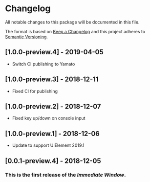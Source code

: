 # Changelog
All notable changes to this package will be documented in this file.

The format is based on [Keep a Changelog](http://keepachangelog.com/en/1.0.0/)
and this project adheres to [Semantic Versioning](http://semver.org/spec/v2.0.0.html).

## [1.0.0-preview.4] - 2019-04-05
- Switch CI publishing to Yamato

## [1.0.0-preview.3] - 2018-12-11
- Fixed CI for publishing

## [1.0.0-preview.2] - 2018-12-07
- Fixed key up/down on console input

## [1.0.0-preview.1] - 2018-12-06
- Update to support UIElement  2019.1

## [0.0.1-preview.4] - 2018-12-05
### This is the first release of the *Immediate Window*.
